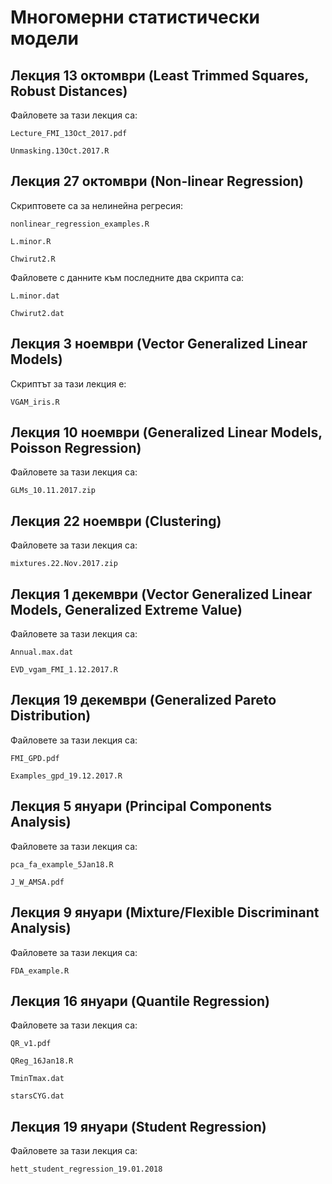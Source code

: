 # Многомерни статистически модели

## Лекция 13 октомври (Least Trimmed Squares, Robust Distances)

Файловете за тази лекция са:

    Lecture_FMI_13Oct_2017.pdf

    Unmasking.13Oct.2017.R

## Лекция 27 октомври (Non-linear Regression)

Скриптовете са за нелинейна регресия:

    nonlinear_regression_examples.R
    
    L.minor.R
    
    Chwirut2.R
    
Файловете с данните към последните два скрипта са:

    L.minor.dat
    
    Chwirut2.dat

## Лекция 3 ноември (Vector Generalized Linear Models)

Скриптът за тази лекция е:
    
    VGAM_iris.R

## Лекция 10 ноември (Generalized Linear Models, Poisson Regression)

Файловете за тази лекция са:
    
    GLMs_10.11.2017.zip
    
## Лекция 22 ноември (Clustering)

Файловете за тази лекция са:

    mixtures.22.Nov.2017.zip
    
## Лекция 1 декември (Vector Generalized Linear Models, Generalized Extreme Value)

Файловете за тази лекция са:

    Annual.max.dat
    
    EVD_vgam_FMI_1.12.2017.R
    
## Лекция 19 декември (Generalized Pareto Distribution)

Файловете за тази лекция са:

    FMI_GPD.pdf
    
    Examples_gpd_19.12.2017.R  


## Лекция 5 януари (Principal Components Analysis)

Файловете за тази лекция са:

    pca_fa_example_5Jan18.R
    
    J_W_AMSA.pdf
    
## Лекция 9 януари (Mixture/Flexible Discriminant Analysis)

Файловете за тази лекция са:

    FDA_example.R
    
## Лекция 16 януари (Quantile Regression)

Файловете за тази лекция са:

    QR_v1.pdf
    
    QReg_16Jan18.R
    
    TminTmax.dat
    
    starsCYG.dat

## Лекция 19 януари (Student Regression)

Файловете за тази лекция са:

    hett_student_regression_19.01.2018
